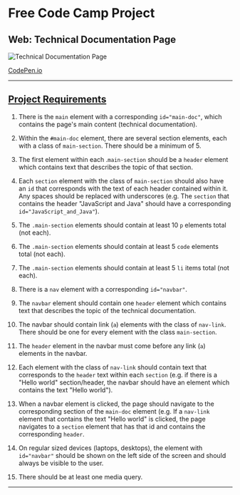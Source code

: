 # Free Code Camp Project
## Web: Technical Documentation Page

![Technical Documentation Page](README/FCC%20Technical%20Documentation%20Page.gif)

[CodePen.io](https://codepen.io/careychua/pen/LYpJwNV)

---

## [Project Requirements](https://www.freecodecamp.org/learn/responsive-web-design/responsive-web-design-projects/build-a-technical-documentation-page)
1. There is the ```main``` element with a corresponding ```id="main-doc"```, which contains the page's main content (technical documentation).

2. Within the ```#main-doc``` element, there are several section elements, each with a class of ```main-section```. There should be a minimum of 5.
   
3. The first element within each .```main-section``` should be a ```header``` element which contains text that describes the topic of that section.
   
4. Each ```section``` element with the class of ```main-section``` should also have an ```id``` that corresponds with the text of each header contained within it. Any spaces should be replaced with underscores (e.g. The ```section``` that contains the header "JavaScript and Java" should have a corresponding ```id="JavaScript_and_Java"```).
   
5. The ```.main-section``` elements should contain at least 10 ```p``` elements total (not each).
   
6. The ```.main-section``` elements should contain at least 5 ```code``` elements total (not each).
   
7. The ```.main-section``` elements should contain at least 5 ```li``` items total (not each).
   
8. There is a ```nav``` element with a corresponding ```id="navbar"```.
   
9. The ```navbar``` element should contain one ```header``` element which contains text that describes the topic of the technical documentation.
    
10. The navbar should contain link (```a```) elements with the class of ```nav-link```. There should be one for every element with the class ```main-section```.
    
11. The ```header``` element in the navbar must come before any link (```a```) elements in the navbar.
    
12. Each element with the class of ```nav-link``` should contain text that corresponds to the ```header``` text within each ```section``` (e.g. if there is a "Hello world" section/header, the navbar should have an element which contains the text "Hello world").
    
13. When a navbar element is clicked, the page should navigate to the corresponding section of the ```main-doc``` element (e.g. If a ```nav-link``` element that contains the text "Hello world" is clicked, the page navigates to a ```section``` element that has that id and contains the corresponding ```header```.
    
14. On regular sized devices (laptops, desktops), the element with ```id="navbar"``` should be shown on the left side of the screen and should always be visible to the user.

15. There should be at least one media query.

---
